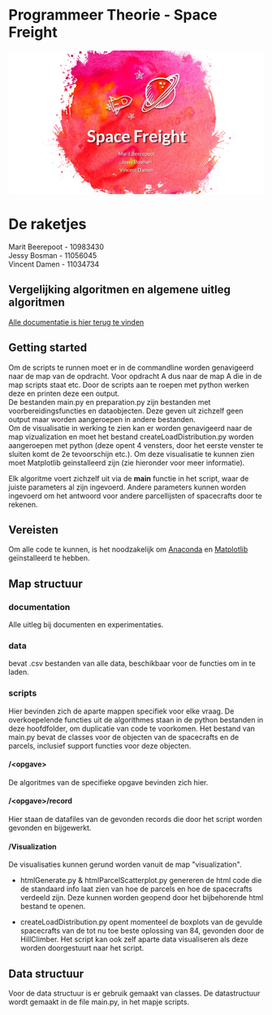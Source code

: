 # Programmeer Theorie - Space Freight

![CoverImage](/cover.JPG?raw=true)

# De raketjes
Marit Beerepoot - 10983430  
Jessy Bosman - 11056045  
Vincent Damen - 11034734  


## Vergelijking algoritmen en algemene uitleg algoritmen
[Alle documentatie is hier terug te vinden](/documentation)

## Getting started
Om de scripts te runnen moet er in de commandline worden genavigeerd naar de map van de opdracht. Voor opdracht A dus naar de map A die in de map scripts staat etc. Door de scripts aan te roepen met python werken deze en printen deze een output.  
De bestanden main.py en preparation.py zijn bestanden met voorbereidingsfuncties en dataobjecten. Deze geven uit zichzelf geen output maar worden aangeroepen in andere bestanden.  
Om de visualisatie in werking te zien kan er worden genavigeerd naar de map vizualization en moet het bestand createLoadDistribution.py worden aangeroepen met python (deze opent 4 vensters, door het eerste venster te sluiten komt de 2e tevoorschijn etc.). Om deze visualisatie te kunnen zien moet Matplotlib geinstalleerd zijn (zie hieronder voor meer informatie).

Elk algoritme voert zichzelf uit via de __main__ functie in het script, waar de juiste parameters al zijn ingevoerd. Andere parameters kunnen worden ingevoerd om het antwoord voor andere parcellijsten of spacecrafts door te rekenen.  

## Vereisten
Om alle code te kunnen, is het noodzakelijk om [Anaconda](https://www.anaconda.com/download/) en [Matplotlib](https://matplotlib.org/users/installing.html) geïnstalleerd te hebben.

## Map structuur

### documentation
Alle uitleg bij documenten en experimentaties. 

### data
bevat .csv bestanden van alle data, beschikbaar voor de functies om in te laden.
### scripts
Hier bevinden zich de aparte mappen specifiek voor elke vraag. De overkoepelende functies uit de algorithmes staan in de python bestanden in deze hoofdfolder, om duplicatie van code te voorkomen. Het bestand van main.py bevat de classes voor de objecten van de spacecrafts en de parcels, inclusief support functies voor deze objecten. 

#### /\<opgave>
De algoritmes van de specifieke opgave bevinden zich hier.  

#### /\<opgave>/record

Hier staan de datafiles van de gevonden records die door het script worden gevonden en bijgewerkt.

#### /Visualization
De visualisaties kunnen gerund worden vanuit de map "visualization".

* htmlGenerate.py & htmlParcelScatterplot.py genereren de html code die de standaard info laat zien van hoe de parcels en hoe de spacecrafts verdeeld zijn. Deze kunnen worden geopend door het bijbehorende html bestand te openen. 

* createLoadDistribution.py opent momenteel de boxplots van de gevulde spacecrafts van de tot nu toe beste oplossing van 84, gevonden door de HillClimber. Het script kan ook zelf aparte data visualiseren als deze worden doorgestuurt naar het script. 


## Data structuur
Voor de data structuur is er gebruik gemaakt van classes. De datastructuur wordt gemaakt in de file main.py, in het mapje scripts.
